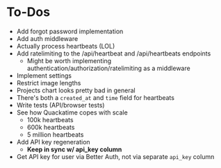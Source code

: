# To-Dos

- Add forgot password implementation
- Add auth middleware
- Actually process heartbeats (LOL)
- Add ratelimiting to the /api/heartbeat and /api/heartbeats endpoints
  - Might be worth implementing authentication/authorization/ratelimiting as a middleware
- Implement settings
- Restrict image lengths
- Projects chart looks pretty bad in general
- There's both a `created_at` and `time` field for heartbeats
- Write tests (API/browser tests)
- See how Quackatime copes with scale
  - 100k heartbeats
  - 600k heartbeats
  - 5 million heartbeats
- Add API key regeneration
  - **Keep in sync w/ api_key column**
- Get API key for user via Better Auth, not via separate `api_key` column
